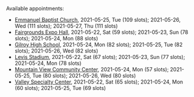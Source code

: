 Available appointments:

* [Emmanuel Baptist Church](https://schedulecare.sccgov.org/mychartprd/SignupAndSchedule/EmbeddedSchedule?id=132871&vt=1277&dept=101064006), 2021-05-25, Tue (109 slots); 2021-05-26, Wed (111 slots); 2021-05-27, Thu (111 slots)
* [Fairgrounds Expo Hall](https://schedulecare.sccgov.org/mychartprd/SignupAndSchedule/EmbeddedSchedule?id=132726&vt=1277&dept=101064002), 2021-05-22, Sat (59 slots); 2021-05-23, Sun (78 slots); 2021-05-24, Mon (88 slots)
* [Gilroy High School](https://schedulecare.sccgov.org/mychartprd/SignupAndSchedule/EmbeddedSchedule?id=132980&vt=1277&dept=101064008), 2021-05-24, Mon (82 slots); 2021-05-25, Tue (82 slots); 2021-05-26, Wed (82 slots)
* [Levis Stadium](https://schedulecare.sccgov.org/mychartprd/SignupAndSchedule/EmbeddedSchedule?id=132723&vt=1277&dept=101064004), 2021-05-22, Sat (67 slots); 2021-05-23, Sun (77 slots); 2021-05-24, Mon (78 slots)
* [Mountain View Community Center](https://schedulecare.sccgov.org/mychartprd/SignupAndSchedule/EmbeddedSchedule?id=132472&vt=1277&dept=101064001), 2021-05-24, Mon (57 slots); 2021-05-25, Tue (80 slots); 2021-05-26, Wed (80 slots)
* [Valley Specialty Center](https://schedulecare.sccgov.org/mychartprd/SignupAndSchedule/EmbeddedSchedule?id=132277&vt=1277&dept=101001072), 2021-05-22, Sat (65 slots); 2021-05-24, Mon (60 slots); 2021-05-25, Tue (69 slots)
